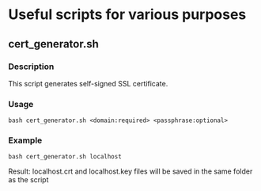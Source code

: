 # Useful scripts for various purposes
## cert_generator.sh
### Description
This script generates self-signed SSL certificate.
### Usage
```
bash cert_generator.sh <domain:required> <passphrase:optional>
```
### Example
```
bash cert_generator.sh localhost
```
Result: localhost.crt and localhost.key files will be saved in the same folder as the script
